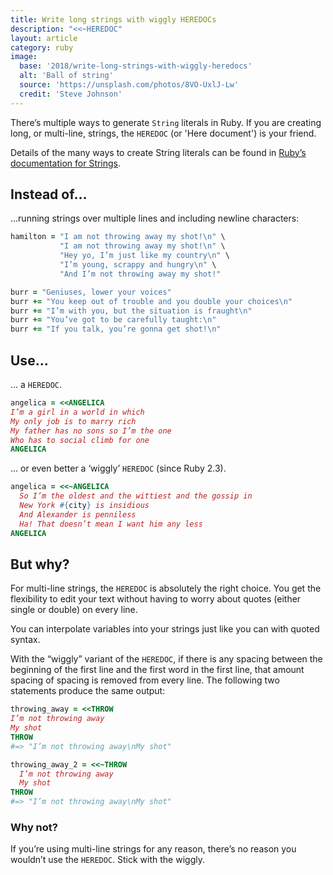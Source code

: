 ```yaml
---
title: Write long strings with wiggly HEREDOCs
description: "<<~HEREDOC"
layout: article
category: ruby
image:
  base: '2018/write-long-strings-with-wiggly-heredocs'
  alt: 'Ball of string'
  source: 'https://unsplash.com/photos/8VO-UxlJ-Lw'
  credit: 'Steve Johnson'
---
```


There’s multiple ways to generate `String` literals in Ruby. If you are creating long, or multi-line, strings, the `HEREDOC` (or 'Here document') is your friend.

Details of the many ways to create String literals can be found in [Ruby’s documentation for Strings](https://ruby-doc.org/core-2.5.3/doc/syntax/literals_rdoc.html#label-Strings).

## Instead of…

...running strings over multiple lines and including newline characters:

```ruby
hamilton = "I am not throwing away my shot!\n" \
           "I am not throwing away my shot!\n" \
           "Hey yo, I’m just like my country\n" \
           "I’m young, scrappy and hungry\n" \
           "And I’m not throwing away my shot!"
```

```ruby
burr = "Geniuses, lower your voices"
burr += "You keep out of trouble and you double your choices\n"
burr += "I’m with you, but the situation is fraught\n"
burr += "You’ve got to be carefully taught:\n"
burr += "If you talk, you’re gonna get shot!\n"
```


## Use…

... a `HEREDOC`.

```ruby
angelica = <<ANGELICA
I’m a girl in a world in which
My only job is to marry rich
My father has no sons so I’m the one
Who has to social climb for one
ANGELICA
```


... or even better a ‘wiggly’ `HEREDOC` (since Ruby 2.3).

```ruby
angelica = <<~ANGELICA
  So I’m the oldest and the wittiest and the gossip in
  New York #{city} is insidious
  And Alexander is penniless
  Ha! That doesn’t mean I want him any less
ANGELICA
```


## But why?

For multi-line strings, the `HEREDOC` is absolutely the right choice. You get the flexibility to edit your text without having to worry about quotes (either single or double) on every line.

You can interpolate variables into your strings just like you can with quoted syntax.

With the “wiggly” variant of the `HEREDOC`, if there is any spacing between the beginning of the first line and the first word in the first line, that amount spacing of spacing is removed from every line. The following two statements produce the same output:

```ruby
throwing_away = <<THROW
I’m not throwing away
My shot
THROW
#=> "I’m not throwing away\nMy shot"

throwing_away_2 = <<~THROW
  I’m not throwing away
  My shot
THROW
#=> "I’m not throwing away\nMy shot"
```


### Why not?

If you’re using multi-line strings for any reason, there’s no reason you wouldn’t use the `HEREDOC`. Stick with the wiggly.
